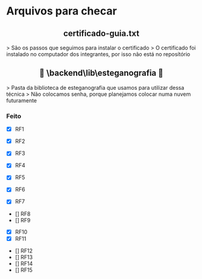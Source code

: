 
# Arquivos para checar

##
<h2 align="center">certificado-guia.txt</h2>
> São os passos que seguimos para instalar o certificado
> O certificado foi instalado no computador dos integrantes, por isso não está no reposítório

##
<h2 align="center">🚧 \backend\lib\esteganografia 🚧</h2>
> Pasta da biblioteca de esteganografia que usamos para utilizar dessa técnica
> Não colocamos senha, porque planejamos colocar numa nuvem futuramente

### Feito
- [x] RF1
- [x] RF2
- [x] RF3
- [x] RF4
- [x] RF5
- [x] RF6

- [x] RF7
- [] RF8
- [] RF9
- [x] RF10
- [x] RF11

- [] RF12
- [] RF13
- [] RF14
- [] RF15